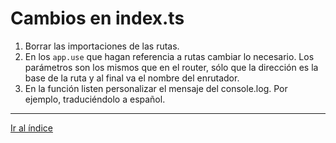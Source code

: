# Cambios en index.ts

1. Borrar las importaciones de las rutas.
1. En los `app.use` que hagan referencia a rutas cambiar lo necesario. Los parámetros son los mismos que en el router, sólo que la dirección es la base de la ruta y al final va el nombre del enrutador.
1. En la función listen personalizar el mensaje del console.log. Por ejemplo, traduciéndolo a español.


---

[Ir al índice](indice.md)